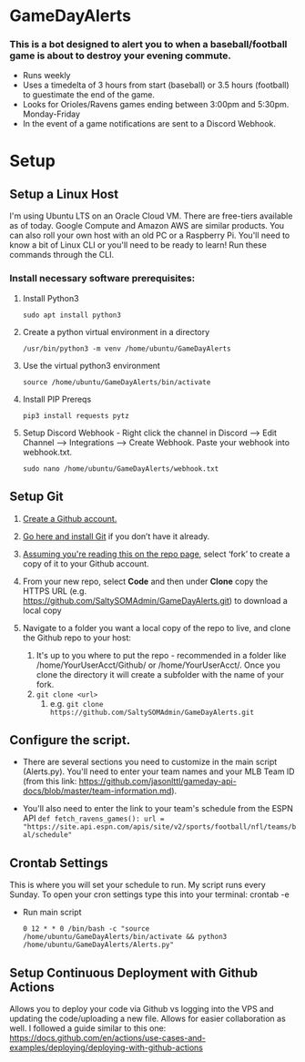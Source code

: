 # GameDayAlerts
 
### This is a bot designed to alert you to when a baseball/football game is about to destroy your evening commute.
- Runs weekly
- Uses a timedelta of 3 hours from start (baseball) or 3.5 hours (football) to guestimate the end of the game.
- Looks for Orioles/Ravens games ending between 3:00pm and 5:30pm. Monday-Friday 
- In the event of a game notifications are sent to a Discord Webhook. 

# Setup

## Setup a Linux Host
I'm using Ubuntu LTS on an Oracle Cloud VM. There are free-tiers available as of today. Google Compute and Amazon AWS are similar products. You can also roll your own host with an old PC or a Raspberry Pi. You'll need to know a bit of Linux CLI or you'll need to be ready to learn! Run these commands through the CLI.

### Install necessary software prerequisites: 

1.  Install Python3

	`sudo apt install python3`

2.  Create a python virtual environment in a directory

	`/usr/bin/python3 -m venv /home/ubuntu/GameDayAlerts`

3.  Use the virtual python3 environment

	`source /home/ubuntu/GameDayAlerts/bin/activate`

4.  Install PIP Prereqs

	`pip3 install requests pytz`
	
5.  Setup Discord Webhook - Right click the channel in Discord --> Edit Channel --> Integrations --> Create Webhook. Paste your webhook into webhook.txt.
	
	`sudo nano /home/ubuntu/GameDayAlerts/webhook.txt`


## Setup Git
1. [Create a Github account.](https://github.com/join)

2. [Go here and install Git](https://git-scm.com/book/en/v2/Getting-Started-Installing-Git) if you don’t have it already.

3. [Assuming you're reading this on the repo page](https://github.com/SaltySOMAdmin/GameDayAlerts), select ‘fork’ to create a copy of it to your Github account. 

4. From your new repo, select **Code** and then under **Clone** copy the HTTPS URL (e.g. https://github.com/SaltySOMAdmin/GameDayAlerts.git) to download a local copy

5. Navigate to a folder you want a local copy of the repo to live, and clone the Github repo to your host:
   1. It's up to you where to put the repo - recommended in a folder like /home/YourUserAcct/Github/ or /home/YourUserAcct/. Once you clone the directory it will create a subfolder with the name of your fork.
   2. `git clone <url>`
      1. e.g. `git clone https://github.com/SaltySOMAdmin/GameDayAlerts.git`

## Configure the script.
- There are several sections you need to customize in the main script (Alerts.py). You'll need to enter your team names and your MLB Team ID (from this link: https://github.com/jasonlttl/gameday-api-docs/blob/master/team-information.md).

- You'll also need to enter the link to your team's schedule from the ESPN API
`def fetch_ravens_games():
    url = "https://site.api.espn.com/apis/site/v2/sports/football/nfl/teams/bal/schedule"`

## Crontab Settings
This is where you will set your schedule to run. My script runs every Sunday. To open your cron settings type this into your terminal: crontab -e

- Run main script

	`0 12 * * 0 /bin/bash -c "source /home/ubuntu/GameDayAlerts/bin/activate && python3 /home/ubuntu/GameDayAlerts/Alerts.py"`


## Setup Continuous Deployment with Github Actions

Allows you to deploy your code via Github vs logging into the VPS and updating the code/uploading a new file. Allows for easier collaboration as well. I followed a guide similar to this one:
https://docs.github.com/en/actions/use-cases-and-examples/deploying/deploying-with-github-actions
